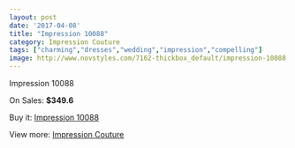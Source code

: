 ```yaml
---
layout: post
date: '2017-04-08'
title: "Impression 10088"
category: Impression Couture
tags: ["charming","dresses","wedding","impression","compelling"]
image: http://www.novstyles.com/7162-thickbox_default/impression-10088.jpg
---
```

Impression 10088

On Sales: **$349.6**
<a href="https://www.novstyles.com/en/impression-couture/4846-impression-10088.html"><amp-img layout="responsive" width="600" height="600" src="//www.novstyles.com/7162-thickbox_default/impression-10088.jpg" alt="Impression 10088 0" /></a>

Buy it: [Impression 10088](https://www.novstyles.com/en/impression-couture/4846-impression-10088.html "Impression 10088")

View more: [Impression Couture](https://www.novstyles.com/en/31-impression-couture "Impression Couture")